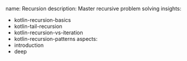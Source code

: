 name: Recursion
description: Master recursive problem solving
insights:
  - kotlin-recursion-basics
  - kotlin-tail-recursion
  - kotlin-recursion-vs-iteration
  - kotlin-recursion-patterns
aspects:
  - introduction
  - deep 